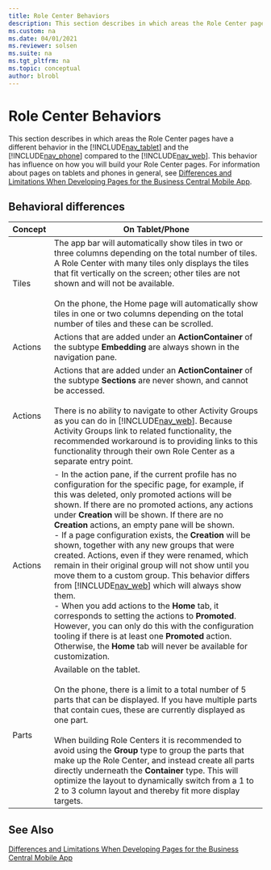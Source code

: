 ```yaml
---
title: Role Center Behaviors
description: This section describes in which areas the Role Center pages have a different behavior in the tablet client and the phone client from the web client.
ms.custom: na
ms.date: 04/01/2021
ms.reviewer: solsen
ms.suite: na
ms.tgt_pltfrm: na
ms.topic: conceptual
author: blrobl
---
```


# Role Center Behaviors
This section describes in which areas the Role Center pages have a different behavior in the [!INCLUDE[nav_tablet](includes/nav_tablet_md.md)] and the [!INCLUDE[nav_phone](includes/nav_phone_md.md)] compared to the [!INCLUDE[nav_web](includes/nav_web_md.md)]. This behavior has influence on how you will build your Role Center pages. For information about pages on tablets and phones in general, see [Differences and Limitations When Developing Pages for the Business Central Mobile App](devenv-differences-and-limitations-developing-pages-business-central-mobile-app.md).  
  
## Behavioral differences  
  
|Concept|On Tablet/Phone|  
|-------------|----------------------|  
|Tiles|The app bar will automatically show tiles in two or three columns depending on the total number of tiles. A Role Center with many tiles only displays the tiles that fit vertically on the screen; other tiles are not shown and will not be available.<br /><br /> On the phone, the Home page will automatically show tiles in one or two columns depending on the total number of tiles and these can be scrolled.|  
|Actions|Actions that are added under an **ActionContainer** of the subtype **Embedding** are always shown in the navigation pane.|  
|Actions|Actions that are added under an **ActionContainer** of the subtype **Sections** are never shown, and cannot be accessed.<br /><br /> There is no ability to navigate to other Activity Groups as you can do in [!INCLUDE[nav_web](includes/nav_web_md.md)]. Because Activity Groups link to related functionality, the recommended workaround is to providing links to this functionality through their own Role Center as a separate entry point.|  
|Actions|-   In the action pane, if the current profile has no configuration for the specific page, for example, if this was deleted, only promoted actions will be shown. If there are no promoted actions, any actions under **Creation** will be shown. If there are no **Creation** actions, an empty pane will be shown.<br />-   If a page configuration exists, the **Creation** will be shown, together with any new groups that were created. Actions, even if they were renamed, which remain in their original group will not show until you move them to a custom group. This behavior differs from [!INCLUDE[nav_web](includes/nav_web_md.md)] which will always show them.<br />-   When you add actions to the **Home** tab, it corresponds to setting the actions to **Promoted**. However, you can only do this with the configuration tooling if there is at least one **Promoted** action. Otherwise, the **Home** tab will never be available for customization.|  
|Parts|Available on the tablet.<br /><br /> On the phone, there is a limit to a total number of 5 parts that can be displayed. If you have multiple parts that contain cues, these are currently displayed as one part.<br /><br /> When building Role Centers it is recommended to avoid using the **Group** type to group the parts that make up the Role Center, and instead create all parts directly underneath the **Container** type. This will optimize the layout to dynamically switch from a 1 to 2 to 3 column layout and thereby fit more display targets.|  
  
## See Also  
[Differences and Limitations When Developing Pages for the Business Central Mobile App](devenv-differences-and-limitations-developing-pages-business-central-mobile-app.md)  
